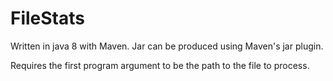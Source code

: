 # FileStats

Written in java 8 with Maven. Jar can be produced using Maven's jar plugin.

Requires the first program argument to be the path to the file to process.